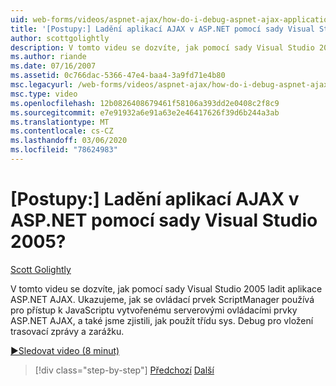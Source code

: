 ```yaml
---
uid: web-forms/videos/aspnet-ajax/how-do-i-debug-aspnet-ajax-applications-using-visual-studio-2005
title: '[Postupy:] Ladění aplikací AJAX v ASP.NET pomocí sady Visual Studio 2005? | Dokumenty Microsoft'
author: scottgolightly
description: V tomto videu se dozvíte, jak pomocí sady Visual Studio 2005 ladit aplikace ASP.NET AJAX. Zobrazujeme, jak se k JavaScriptu přistupuje pomocí ovládacího prvku ScriptManager...
ms.author: riande
ms.date: 07/16/2007
ms.assetid: 0c766dac-5366-47e4-baa4-3a9fd71e4b80
msc.legacyurl: /web-forms/videos/aspnet-ajax/how-do-i-debug-aspnet-ajax-applications-using-visual-studio-2005
msc.type: video
ms.openlocfilehash: 12b0826408679461f58106a393dd2e0408c2f8c9
ms.sourcegitcommit: e7e91932a6e91a63e2e46417626f39d6b244a3ab
ms.translationtype: MT
ms.contentlocale: cs-CZ
ms.lasthandoff: 03/06/2020
ms.locfileid: "78624983"
---
```

# <a name="how-do-i-debug-aspnet-ajax-applications-using-visual-studio-2005"></a>[Postupy:] Ladění aplikací AJAX v ASP.NET pomocí sady Visual Studio 2005?

[Scott Golightly](https://github.com/scottgolightly)

V tomto videu se dozvíte, jak pomocí sady Visual Studio 2005 ladit aplikace ASP.NET AJAX. Ukazujeme, jak se ovládací prvek ScriptManager používá pro přístup k JavaScriptu vytvořenému serverovými ovládacími prvky ASP.NET AJAX, a také jsme zjistili, jak použít třídu sys. Debug pro vložení trasovací zprávy a zarážku.

[&#9654;Sledovat video (8 minut)](https://channel9.msdn.com/Blogs/ASP-NET-Site-Videos/how-do-i-debug-aspnet-ajax-applications-using-visual-studio-2005)

> [!div class="step-by-step"]
> [Předchozí](how-do-i-use-the-aspnet-ajax-profile-services.md)
> [Další](how-do-i-build-a-custom-aspnet-ajax-server-control.md)
